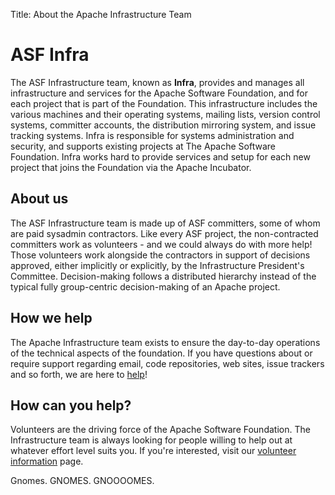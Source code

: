 Title: About the Apache Infrastructure Team

# ASF Infra
The ASF Infrastructure team, known as **Infra**, provides and manages all infrastructure and services for the Apache Software Foundation, and for each project that is part of the Foundation. This infrastructure includes the various machines and their operating systems, mailing lists, version control systems, committer accounts, the distribution mirroring system, and issue tracking systems. Infra is responsible for systems administration and security, and supports existing projects at The Apache Software Foundation. Infra works hard to provide services and setup for each new project that joins the Foundation via the Apache Incubator.

## About us
The ASF Infrastructure team is made up of ASF committers, some of whom are paid sysadmin contractors. Like every ASF project, the non-contracted committers work as volunteers - and we could always do with more help! Those volunteers work alongside the contractors in support of decisions approved, either implicitly or explicitly, by the Infrastructure President's Committee. Decision-making follows a distributed hierarchy instead of the typical fully group-centric decision-making of an Apache project.

## How we help
The Apache Infrastructure team exists to ensure the day-to-day operations of the technical aspects of the foundation. If you have questions about or require support regarding email, code repositories, web sites, issue trackers and so forth, we are here to [help](help.html)! 

## How can you help?
Volunteers are the driving force of the Apache Software Foundation. The Infrastructure team is always looking for people willing to help out at whatever effort level suits you. If you're interested, visit our [volunteer information](infra-volunteer.html) page.


Gnomes.
GNOMES.
GNOOOOMES.
